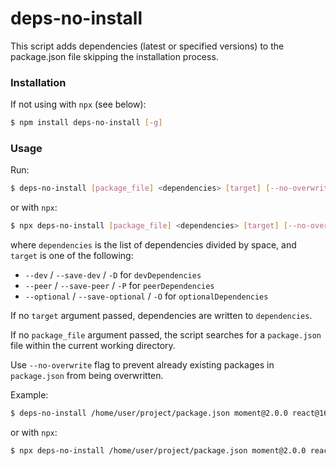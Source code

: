 # deps-no-install

This script adds dependencies (latest or specified versions) to the package.json file skipping the installation process.

### Installation

If not using with `npx` (see below):

```sh
$ npm install deps-no-install [-g]
```

### Usage

Run:

```sh
$ deps-no-install [package_file] <dependencies> [target] [--no-overwrite]
```

or with `npx`:

```sh
$ npx deps-no-install [package_file] <dependencies> [target] [--no-overwrite]
```

where `dependencies` is the list of dependencies divided by space, and `target` is one of the following:
* `--dev` / `--save-dev` / `-D` for `devDependencies`
* `--peer` / `--save-peer` / `-P` for `peerDependencies`
* `--optional` / `--save-optional` / `-O` for `optionalDependencies`

If no `target` argument passed, dependencies are written to `dependencies`.

If no `package_file` argument passed, the script searches for a `package.json` file within the current working directory.

Use `--no-overwrite` flag to prevent already existing packages in `package.json` from being overwritten.

Example:

```sh
$ deps-no-install /home/user/project/package.json moment@2.0.0 react@16.8 redux eslint --dev
```

or with `npx`:

```sh
$ npx deps-no-install /home/user/project/package.json moment@2.0.0 react@16.8 redux eslint --dev
```

